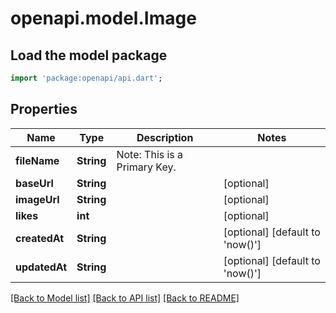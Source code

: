 # openapi.model.Image

## Load the model package
```dart
import 'package:openapi/api.dart';
```

## Properties
Name | Type | Description | Notes
------------ | ------------- | ------------- | -------------
**fileName** | **String** | Note: This is a Primary Key.<pk/> | 
**baseUrl** | **String** |  | [optional] 
**imageUrl** | **String** |  | [optional] 
**likes** | **int** |  | [optional] 
**createdAt** | **String** |  | [optional] [default to 'now()']
**updatedAt** | **String** |  | [optional] [default to 'now()']

[[Back to Model list]](../README.md#documentation-for-models) [[Back to API list]](../README.md#documentation-for-api-endpoints) [[Back to README]](../README.md)


